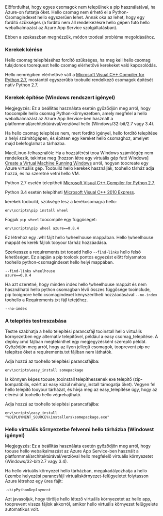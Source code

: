 Előfordulhat, hogy egyes csomagok nem települnek a pip használatával, ha Azure-on futtatja őket.  Hello csomag nem érhető el a Python-Csomagindexet hello egyszerűen lehet.  Annak oka az lehet, hogy egy fordító szükséges (a fordító nem áll rendelkezésre hello gépen futó hello webalkalmazást az Azure App Service szolgáltatásban).

Ebben a szakaszban megnézzük, módon toodeal probléma megoldásához.

### <a name="request-wheels"></a>Kerekek kérése
Hello csomag telepítéséhez fordító szükséges, ha meg kell hello csomag tulajdonos toorequest hello csomag elérhetővé kerekeket való kapcsolódás.

Hello nemrégiben elérhetővé vált a [Microsoft Visual C++ Compiler for Python 2.7][Microsoft Visual C++ Compiler for Python 2.7], mostantól egyszerűbb toobuild rendelkező csomagok építését natív Python 2.7.

### <a name="build-wheels-requires-windows"></a>Kerekek építése (Windows rendszert igényel)
Megjegyzés: Ez a beállítás használata esetén győződjön meg arról, hogy toocompile hello csomag Python-környezetben, amely megfelel a hello webalkalmazást az Azure App Service-ben használt a platformmal/architektúrával/verzióval hello (Windows/32-bit/2.7 vagy 3.4).

Ha hello csomag telepítése nem, mert fordító igényel, hello fordító telepítése a helyi számítógépen, és építsen egy kereket hello csomaghoz, amelyet majd belefoglalhat a tárházba.

Mac/Linux-felhasználók: Ha a hozzáférési tooa Windows számítógép nem rendelkezik, tekintse meg [hozzon létre egy virtuális gép futó Windows] [ Create a Virtual Machine Running Windows] arról, hogyan toocreate egy Azure virtuális gép.  Toobuild hello kerekek használják, toohello tárház adja hozzá, és ha szeretné vetni hello VM. 

Python 2.7 esetén telepítheti [Microsoft Visual C++ Compiler for Python 2.7][Microsoft Visual C++ Compiler for Python 2.7].

Python 3.4 esetén telepítheti [Microsoft Visual C++ 2010 Express][Microsoft Visual C++ 2010 Express].

kerekek toobuild, szüksége lesz a kerékcsomagra hello:

    env\scripts\pip install wheel

Fogjuk `pip wheel` toocompile egy függőséget:

    env\scripts\pip wheel azure==0.8.4

Ez létrehoz egy .whl fájlt hello \wheelhouse mappában.  Hello \wheelhouse mappát és kerék fájlok tooyour tárház hozzáadása.

Szerkessze a requirements.txt tooadd hello `--find-links` hello felső lehetőséget. Ez alapján a pip toolook pontos egyezést előtt folyamatos toohello python-csomagindexet hello helyi mappában.

    --find-links wheelhouse
    azure==0.8.4

Ha azt szeretné, hogy minden index hello \wheelhouse mappát és nem használható hello python csomagban lévő összes függősége tooinclude, pip tooignore hello csomagindexet kényszerítheti hozzáadásával `--no-index` toohello a Requirements.txt fájl tetejéhez.

    --no-index

### <a name="customize-installation"></a>A telepítés testreszabása
Testre szabhatja a hello telepítési parancsfájl tooinstall hello virtuális környezetben egy alternatív telepítővel, például a easy csomag\_telepítése.  A deploy.cmd fájlban megtekinthet egy megjegyzésként szereplő példát.  Győződjön meg arról, hogy az ilyen jellegű csomagok, tooprevent pip ne telepítse őket a requirements.txt fájlban nem láthatók.

Adja hozzá az toohello telepítési parancsfájlba:

    env\scripts\easy_install somepackage

Is könnyen képes toouse\_tooinstall telepíthessenek exe telepítő (zip-kompatibilis, ezért az easy közül néhány\_install támogatja őket).  Vegyen fel hello telepítő tooyour tárházat, és hívja meg az easy\_telepítése úgy, hogy az elérési út toohello hello végrehajtható.

Adja hozzá az toohello telepítési parancsfájlba:

    env\scripts\easy_install "%DEPLOYMENT_SOURCE%\installers\somepackage.exe"

### <a name="include-hello-virtual-environment-in-hello-repository-requires-windows"></a>Hello virtuális környezetbe felvenni hello tárházba (Windowst igényel)
Megjegyzés: Ez a beállítás használata esetén győződjön meg arról, hogy toouse hello webalkalmazást az Azure App Service-ben használt a platformmal/architektúrával/verzióval hello megfelelő virtuális környezetet (Windows/32-bit/2.7 vagy 3.4).

Ha hello virtuális környezet hello tárházban, megakadályozhatja a hello üzembe helyezési parancsfájl virtuáliskörnyezet-felügyeletet folytasson Azure létrehoz egy üres fájlt:

    .skipPythonDeployment

Azt javasoljuk, hogy törölje hello létező virtuális környezetet az hello app, tooprevent vissza fájlok akkorról, amikor hello virtuális környezet felügyelete automatikus volt.

[Create a Virtual Machine Running Windows]: http://azure.microsoft.com/documentation/articles/virtual-machines-windows-hero-tutorial/
[Microsoft Visual C++ Compiler for Python 2.7]: http://aka.ms/vcpython27
[Microsoft Visual C++ 2010 Express]: http://go.microsoft.com/?linkid=9709949
